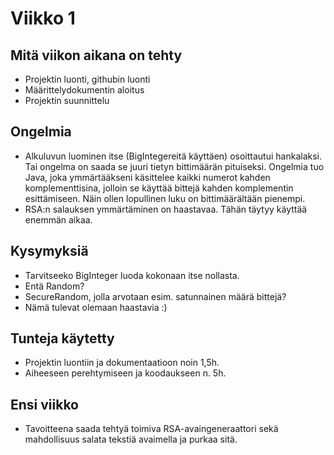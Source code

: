 # Viikko 1

## Mitä viikon aikana on tehty

- Projektin luonti, githubin luonti
- Määrittelydokumentin aloitus
- Projektin suunnittelu

## Ongelmia

- Alkuluvun luominen itse (BigIntegereitä käyttäen) osoittautui hankalaksi. Tai ongelma on saada se juuri tietyn bittimäärän pituiseksi. Ongelmia tuo Java, joka ymmärtääkseni käsittelee kaikki numerot kahden komplementtisina, jolloin se käyttää bittejä kahden komplementin esittämiseen. Näin ollen lopullinen luku on bittimäärältään pienempi.
- RSA:n salauksen ymmärtäminen on haastavaa. Tähän täytyy käyttää enemmän aikaa. 

## Kysymyksiä

- Tarvitseeko BigInteger luoda kokonaan itse nollasta.
- Entä Random?
- SecureRandom, jolla arvotaan esim. satunnainen määrä bittejä?
- Nämä tulevat olemaan haastavia :)

## Tunteja käytetty

- Projektin luontiin ja dokumentaatioon noin 1,5h.
- Aiheeseen perehtymiseen ja koodaukseen n. 5h.

## Ensi viikko

- Tavoitteena saada tehtyä toimiva RSA-avaingeneraattori sekä mahdollisuus salata tekstiä avaimella ja purkaa sitä.
